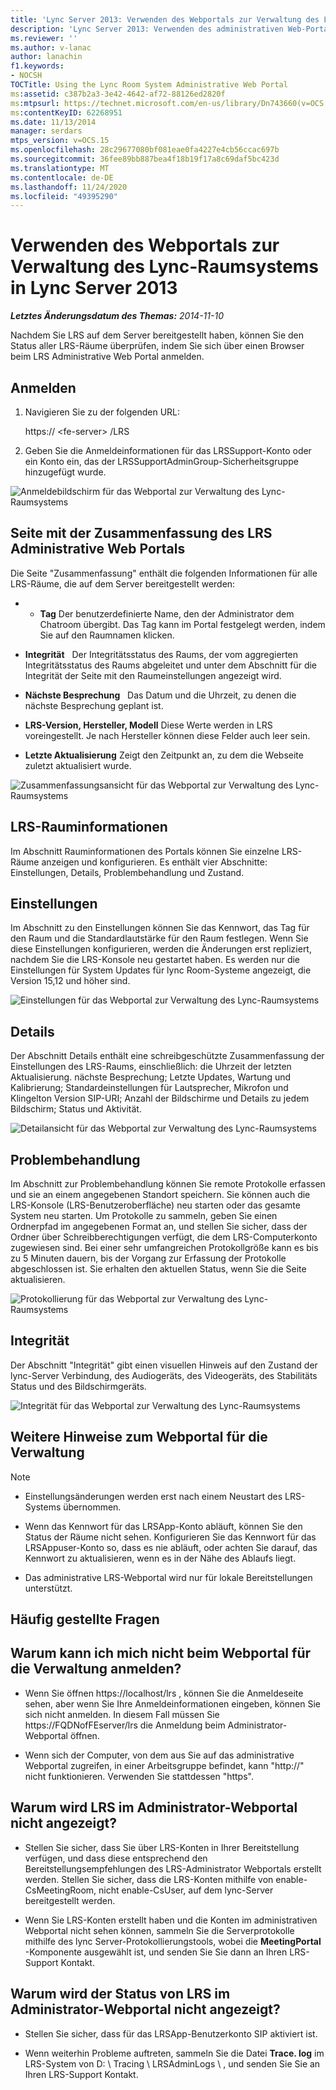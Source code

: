 ```yaml
---
title: 'Lync Server 2013: Verwenden des Webportals zur Verwaltung des Lync-Raumsystems'
description: 'Lync Server 2013: Verwenden des administrativen Web-Portals von lync Room System.'
ms.reviewer: ''
ms.author: v-lanac
author: lanachin
f1.keywords:
- NOCSH
TOCTitle: Using the Lync Room System Administrative Web Portal
ms:assetid: c387b2a3-3e42-4642-af72-88126ed2820f
ms:mtpsurl: https://technet.microsoft.com/en-us/library/Dn743660(v=OCS.15)
ms:contentKeyID: 62268951
ms.date: 11/13/2014
manager: serdars
mtps_version: v=OCS.15
ms.openlocfilehash: 28c29677080bf081eae0fa4227e4cb56ccac697b
ms.sourcegitcommit: 36fee89bb887bea4f18b19f17a8c69daf5bc423d
ms.translationtype: MT
ms.contentlocale: de-DE
ms.lasthandoff: 11/24/2020
ms.locfileid: "49395290"
---
```

# <a name="using-the-lync-room-system-administrative-web-portal-in-lync-server-2013"></a>Verwenden des Webportals zur Verwaltung des Lync-Raumsystems in Lync Server 2013

<div data-xmlns="http://www.w3.org/1999/xhtml">

<div class="topic" data-xmlns="http://www.w3.org/1999/xhtml" data-msxsl="urn:schemas-microsoft-com:xslt" data-cs="https://msdn.microsoft.com/">

<div data-asp="https://msdn2.microsoft.com/asp">



</div>

<div id="mainSection">

<div id="mainBody">

<span> </span>

_**Letztes Änderungsdatum des Themas:** 2014-11-10_

Nachdem Sie LRS auf dem Server bereitgestellt haben, können Sie den Status aller LRS-Räume überprüfen, indem Sie sich über einen Browser beim LRS Administrative Web Portal anmelden.

<div>

## <a name="sign-in"></a>Anmelden

1.  Navigieren Sie zu der folgenden URL:
    
    https:// \<fe-server\> /LRS

2.  Geben Sie die Anmeldeinformationen für das LRSSupport-Konto oder ein Konto ein, das der LRSSupportAdminGroup-Sicherheitsgruppe hinzugefügt wurde.

![Anmeldebildschirm für das Webportal zur Verwaltung des Lync-Raumsystems](images/Dn436326.050bcf70-2f3b-46b2-9b96-ebd12679b713(OCS.15).png "Anmeldebildschirm für das Webportal zur Verwaltung des Lync-Raumsystems")

</div>

<div>

## <a name="lrs-administrative-web-portal-summary-page"></a>Seite mit der Zusammenfassung des LRS Administrative Web Portals

Die Seite "Zusammenfassung" enthält die folgenden Informationen für alle LRS-Räume, die auf dem Server bereitgestellt werden:

  - - **Tag**   Der benutzerdefinierte Name, den der Administrator dem Chatroom übergibt. Das Tag kann im Portal festgelegt werden, indem Sie auf den Raumnamen klicken.

  - **Integrität**   Der Integritätsstatus des Raums, der vom aggregierten Integritätsstatus des Raums abgeleitet und unter dem Abschnitt für die Integrität der Seite mit den Raumeinstellungen angezeigt wird.

  - **Nächste Besprechung**   Das Datum und die Uhrzeit, zu denen die nächste Besprechung geplant ist.

  - **LRS-Version, Hersteller, Modell**   Diese Werte werden in LRS voreingestellt. Je nach Hersteller können diese Felder auch leer sein.

  - **Letzte Aktualisierung**   Zeigt den Zeitpunkt an, zu dem die Webseite zuletzt aktualisiert wurde.

![Zusammenfassungsansicht für das Webportal zur Verwaltung des Lync-Raumsystems](images/Dn743660.f829ce90-dd95-4725-bd94-6870c5dcf046(OCS.15).png "Zusammenfassungsansicht für das Webportal zur Verwaltung des Lync-Raumsystems")

</div>

<div>

## <a name="lrs-room-information"></a>LRS-Rauminformationen

Im Abschnitt Rauminformationen des Portals können Sie einzelne LRS-Räume anzeigen und konfigurieren. Es enthält vier Abschnitte: Einstellungen, Details, Problembehandlung und Zustand.

<div>

## <a name="settings"></a>Einstellungen

Im Abschnitt zu den Einstellungen können Sie das Kennwort, das Tag für den Raum und die Standardlautstärke für den Raum festlegen. Wenn Sie diese Einstellungen konfigurieren, werden die Änderungen erst repliziert, nachdem Sie die LRS-Konsole neu gestartet haben. Es werden nur die Einstellungen für System Updates für lync Room-Systeme angezeigt, die Version 15,12 und höher sind.

![Einstellungen für das Webportal zur Verwaltung des Lync-Raumsystems](images/Dn743660.ab162e19-41ac-4991-9b2a-92575aa53eda(OCS.15).png "Einstellungen für das Webportal zur Verwaltung des Lync-Raumsystems")

</div>

<div>

## <a name="details"></a>Details

Der Abschnitt Details enthält eine schreibgeschützte Zusammenfassung der Einstellungen des LRS-Raums, einschließlich: die Uhrzeit der letzten Aktualisierung. nächste Besprechung; Letzte Updates, Wartung und Kalibrierung; Standardeinstellungen für Lautsprecher, Mikrofon und Klingelton Version SIP-URI; Anzahl der Bildschirme und Details zu jedem Bildschirm; Status und Aktivität.

![Detailansicht für das Webportal zur Verwaltung des Lync-Raumsystems](images/Dn743660.2958bbba-db74-4670-a920-87fdfb2fc22d(OCS.15).png "Detailansicht für das Webportal zur Verwaltung des Lync-Raumsystems")

</div>

<div>

## <a name="troubleshooting"></a>Problembehandlung

Im Abschnitt zur Problembehandlung können Sie remote Protokolle erfassen und sie an einem angegebenen Standort speichern. Sie können auch die LRS-Konsole (LRS-Benutzeroberfläche) neu starten oder das gesamte System neu starten. Um Protokolle zu sammeln, geben Sie einen Ordnerpfad im angegebenen Format an, und stellen Sie sicher, dass der Ordner über Schreibberechtigungen verfügt, die dem LRS-Computerkonto zugewiesen sind. Bei einer sehr umfangreichen Protokollgröße kann es bis zu 5 Minuten dauern, bis der Vorgang zur Erfassung der Protokolle abgeschlossen ist. Sie erhalten den aktuellen Status, wenn Sie die Seite aktualisieren.

![Protokollierung für das Webportal zur Verwaltung des Lync-Raumsystems](images/Dn743660.749aee71-deaa-4ace-a146-fe2b349f0f42(OCS.15).png "Protokollierung für das Webportal zur Verwaltung des Lync-Raumsystems")

</div>

<div>

## <a name="health"></a>Integrität

Der Abschnitt "Integrität" gibt einen visuellen Hinweis auf den Zustand der lync-Server Verbindung, des Audiogeräts, des Videogeräts, des Stabilitäts Status und des Bildschirmgeräts.

![Integrität für das Webportal zur Verwaltung des Lync-Raumsystems](images/Dn743660.8cc644f8-8e3e-42d5-9079-045d8fe9daa7(OCS.15).png "Integrität für das Webportal zur Verwaltung des Lync-Raumsystems")

</div>

</div>

<div>

## <a name="additional-notes-about-the-administrative-web-portal"></a>Weitere Hinweise zum Webportal für die Verwaltung

<div>


> [!NOTE]  
> <UL>
> <LI>
> <P>Einstellungsänderungen werden erst nach einem Neustart des LRS-Systems übernommen.</P>
> <LI>
> <P>Wenn das Kennwort für das LRSApp-Konto abläuft, können Sie den Status der Räume nicht sehen. Konfigurieren Sie das Kennwort für das LRSAppuser-Konto so, dass es nie abläuft, oder achten Sie darauf, das Kennwort zu aktualisieren, wenn es in der Nähe des Ablaufs liegt.</P>
> <LI>
> <P>Das administrative LRS-Webportal wird nur für lokale Bereitstellungen unterstützt.</P></LI></UL>



</div>

</div>

<div>

## <a name="frequently-asked-questions"></a>Häufig gestellte Fragen

<div>

## <a name="why-cant-i-sign-in-to-the-administrative-web-portal"></a>Warum kann ich mich nicht beim Webportal für die Verwaltung anmelden?

  - Wenn Sie öffnen https://localhost/lrs , können Sie die Anmeldeseite sehen, aber wenn Sie Ihre Anmeldeinformationen eingeben, können Sie sich nicht anmelden. In diesem Fall müssen Sie https://FQDNofFEserver/lrs die Anmeldung beim Administrator-Webportal öffnen.

  - Wenn sich der Computer, von dem aus Sie auf das administrative Webportal zugreifen, in einer Arbeitsgruppe befindet, kann "http://" nicht funktionieren. Verwenden Sie stattdessen "https".

</div>

<div>

## <a name="why-cant-i-see-lrs-in-the-administrative-web-portal"></a>Warum wird LRS im Administrator-Webportal nicht angezeigt?

  - Stellen Sie sicher, dass Sie über LRS-Konten in Ihrer Bereitstellung verfügen, und dass diese entsprechend den Bereitstellungsempfehlungen des LRS-Administrator Webportals erstellt werden. Stellen Sie sicher, dass die LRS-Konten mithilfe von enable-CsMeetingRoom, nicht enable-CsUser, auf dem lync-Server bereitgestellt werden.

  - Wenn Sie LRS-Konten erstellt haben und die Konten im administrativen Webportal nicht sehen können, sammeln Sie die Serverprotokolle mithilfe des lync Server-Protokollierungstools, wobei die **MeetingPortal** -Komponente ausgewählt ist, und senden Sie Sie dann an Ihren LRS-Support Kontakt.

</div>

<div>

## <a name="why-cant-i-see-the-status-of-lrs-in-the-administrative-web-portal"></a>Warum wird der Status von LRS im Administrator-Webportal nicht angezeigt?

  - Stellen Sie sicher, dass für das LRSApp-Benutzerkonto SIP aktiviert ist.

  - Wenn weiterhin Probleme auftreten, sammeln Sie die Datei **Trace. log** im LRS-System von D: \\ Tracing \\ LRSAdminLogs \\ , und senden Sie Sie an Ihren LRS-Support Kontakt.

</div>

</div>

</div>

<span> </span>

</div>

</div>

</div>

